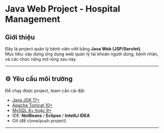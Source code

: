 # Java Web Project - Hospital Management

## Giới thiệu
Đây là project quản lý bệnh viện viết bằng **Java Web (JSP/Servlet)**.  
Mục tiêu: xây dựng ứng dụng web quản lý tài khoản người dùng, bệnh nhân, và các chức năng mở rộng sau này.

---

## ⚙️ Yêu cầu môi trường
Để chạy được project, team cần cài đặt:
- [Java JDK 17+](https://adoptium.net/)  
- [Apache Tomcat 10+](https://tomcat.apache.org/)  
- [MySQL 8+ hoặc 9+](https://dev.mysql.com/downloads/)  
- IDE: **NetBeans** / **Eclipse** / **IntelliJ IDEA**  
- Git (để clone/push project)  

---
